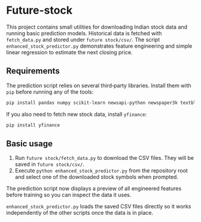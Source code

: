 # Future-stock

This project contains small utilities for downloading Indian stock data and
running basic prediction models.  Historical data is fetched with
`fetch_data.py` and stored under `future stock/csv/`.  The script
`enhanced_stock_predictor.py` demonstrates feature engineering and simple
linear regression to estimate the next closing price.

## Requirements

The prediction script relies on several third‑party libraries.  Install them
with `pip` before running any of the tools:

```bash
pip install pandas numpy scikit-learn newsapi-python newspaper3k textblob
```

If you also need to fetch new stock data, install `yfinance`:

```bash
pip install yfinance
```

## Basic usage

1. Run `future stock/fetch_data.py` to download the CSV files.  They will be
   saved in `future stock/csv/`.
2. Execute `python enhanced_stock_predictor.py` from the repository root and
   select one of the downloaded stock symbols when prompted.

The prediction script now displays a preview of all engineered features before
training so you can inspect the data it uses.

`enhanced_stock_predictor.py` loads the saved CSV files directly so it works
independently of the other scripts once the data is in place.

